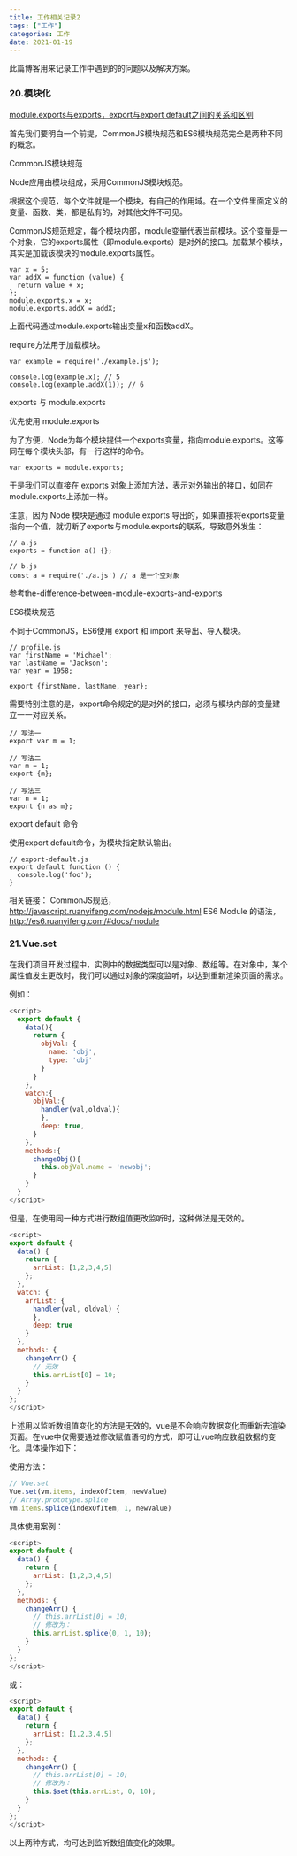 ```yaml
---
title: 工作相关记录2
tags: ["工作"]
categories: 工作
date: 2021-01-19
---
```


此篇博客用来记录工作中遇到的的问题以及解决方案。

<!--more-->

### 20.模块化

[module.exports与exports，export与export default之间的关系和区别](https://www.cnblogs.com/fayin/p/6831071.html)

首先我们要明白一个前提，CommonJS模块规范和ES6模块规范完全是两种不同的概念。

CommonJS模块规范

Node应用由模块组成，采用CommonJS模块规范。

根据这个规范，每个文件就是一个模块，有自己的作用域。在一个文件里面定义的变量、函数、类，都是私有的，对其他文件不可见。

CommonJS规范规定，每个模块内部，module变量代表当前模块。这个变量是一个对象，它的exports属性（即module.exports）是对外的接口。加载某个模块，其实是加载该模块的module.exports属性。

    var x = 5;
    var addX = function (value) {
      return value + x;
    };
    module.exports.x = x;
    module.exports.addX = addX;

上面代码通过module.exports输出变量x和函数addX。

require方法用于加载模块。

    var example = require('./example.js');
    
    console.log(example.x); // 5
    console.log(example.addX(1)); // 6

exports 与 module.exports

优先使用 module.exports

为了方便，Node为每个模块提供一个exports变量，指向module.exports。这等同在每个模块头部，有一行这样的命令。

    var exports = module.exports;

于是我们可以直接在 exports 对象上添加方法，表示对外输出的接口，如同在module.exports上添加一样。

注意，因为 Node 模块是通过 module.exports 导出的，如果直接将exports变量指向一个值，就切断了exports与module.exports的联系，导致意外发生：

    // a.js
    exports = function a() {};
    
    // b.js
    const a = require('./a.js') // a 是一个空对象

参考the-difference-between-module-exports-and-exports

ES6模块规范

不同于CommonJS，ES6使用 export 和 import 来导出、导入模块。

    // profile.js
    var firstName = 'Michael';
    var lastName = 'Jackson';
    var year = 1958;
    
    export {firstName, lastName, year};

需要特别注意的是，export命令规定的是对外的接口，必须与模块内部的变量建立一一对应关系。

    // 写法一
    export var m = 1;
    
    // 写法二
    var m = 1;
    export {m};
    
    // 写法三
    var n = 1;
    export {n as m};

export default 命令

使用export default命令，为模块指定默认输出。

    // export-default.js
    export default function () {
      console.log('foo');
    }

相关链接：
CommonJS规范，http://javascript.ruanyifeng.com/nodejs/module.html
ES6 Module 的语法，http://es6.ruanyifeng.com/#docs/module

### 21.Vue.set

在我们项目开发过程中，实例中的数据类型可以是对象、数组等。在对象中，某个属性值发生更改时，我们可以通过对象的深度监听，以达到重新渲染页面的需求。

例如：

```javascript
<script>
  export default {
    data(){
      return {
        objVal: {
          name: 'obj',
          type: 'obj'
        }
      }
    },
    watch:{
      objVal:{
        handler(val,oldval){
        },
        deep: true,
      }
    },
    methods:{
      changeObj(){
        this.objVal.name = 'newobj';
      }
    }
  }
</script>
```

但是，在使用同一种方式进行数组值更改监听时，这种做法是无效的。

```javascript
<script>
export default {
  data() {
    return {
      arrList: [1,2,3,4,5]
    };
  },
  watch: {
    arrList: {
      handler(val, oldval) {
      },
      deep: true
    }
  },
  methods: {
    changeArr() {
      // 无效
      this.arrList[0] = 10;
    }
  }
};
</script>
```

上述用以监听数组值变化的方法是无效的，vue是不会响应数据变化而重新去渲染页面。在vue中仅需要通过修改赋值语句的方式，即可让vue响应数组数据的变化。具体操作如下：

使用方法：

```javascript
// Vue.set
Vue.set(vm.items, indexOfItem, newValue)
// Array.prototype.splice
vm.items.splice(indexOfItem, 1, newValue)
```

具体使用案例：

```javascript
<script>
export default {
  data() {
    return {
      arrList: [1,2,3,4,5]
    };
  },
  methods: {
    changeArr() {
      // this.arrList[0] = 10;
      // 修改为：
      this.arrList.splice(0, 1, 10);
    }
  }
};
</script>
```

或：

```javascript
<script>
export default {
  data() {
    return {
      arrList: [1,2,3,4,5]
    };
  },
  methods: {
    changeArr() {
      // this.arrList[0] = 10;
      // 修改为：
      this.$set(this.arrList, 0, 10);
    }
  }
};
</script>
```

以上两种方式，均可达到监听数组值变化的效果。